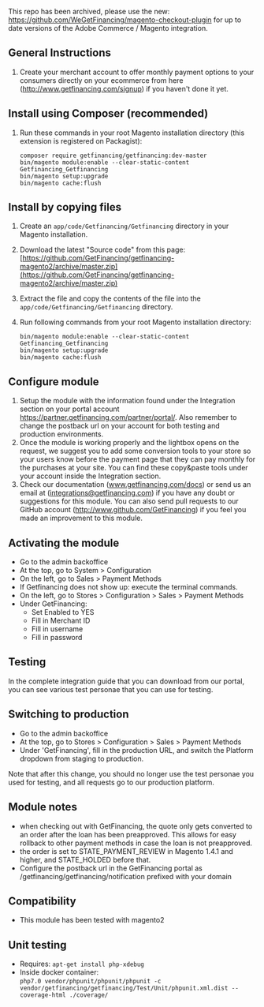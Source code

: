 
This repo has been archived, please use the new: https://github.com/WeGetFinancing/magento-checkout-plugin for up to date versions of the Adobe Commerce / Magento integration.


General Instructions
-----------------------------
1. Create your merchant account to offer monthly payment options to your consumers directly on your ecommerce from here (http://www.getfinancing.com/signup) if you haven't done it yet.

Install using Composer (recommended)
----------------------------

1. Run these commands in your root Magento installation directory (this extension is registered on Packagist):

    ```
    composer require getfinancing/getfinancing:dev-master
    bin/magento module:enable --clear-static-content Getfinancing_Getfinancing
    bin/magento setup:upgrade
    bin/magento cache:flush
    ```

Install by copying files
----------------------------

1. Create an `app/code/Getfinancing/Getfinancing` directory in your Magento installation.
2. Download the latest "Source code" from this page: [https://github.com/GetFinancing/getfinancing-magento2/archive/master.zip](https://github.com/GetFinancing/getfinancing-magento2/archive/master.zip)
3. Extract the file and copy the contents of the file into the `app/code/Getfinancing/Getfinancing` directory.
4. Run following commands from your root Magento installation directory:

    ```
    bin/magento module:enable --clear-static-content Getfinancing_Getfinancing
    bin/magento setup:upgrade
    bin/magento cache:flush
    ```

Configure module
---------------------

1. Setup the module with the information found under the Integration section on your portal account https://partner.getfinancing.com/partner/portal/. Also remember to change the postback url on your account for both testing and production environments.
2. Once the module is working properly and the lightbox opens on the request, we suggest you to add some conversion tools to your store so your users know before the payment page that they can pay monthly for the purchases at your site. You can find these copy&paste tools under your account inside the Integration section.
3. Check our documentation (www.getfinancing.com/docs) or send us an email at (integrations@getfinancing.com) if you have any doubt or suggestions for this module. You can also send pull requests to our GitHub account (http://www.github.com/GetFinancing) if you feel you made an improvement to this module.

Activating the module
---------------------
 - Go to the admin backoffice
 - At the top, go to System > Configuration
 - On the left, go to Sales > Payment Methods
 - If Getfinancing does not show up:
   execute the terminal commands.
 - On the left, go to Stores > Configuration > Sales > Payment Methods
 - Under GetFinancing:
   - Set Enabled to YES
   - Fill in Merchant ID
   - Fill in username
   - Fill in password


Testing
-------

In the complete integration guide that you can download from our portal,
you can see various test personae that you can use for testing.

Switching to production
-----------------------

 - Go to the admin backoffice
 - At the top, go to  Stores > Configuration > Sales > Payment Methods
 - Under 'GetFinancing', fill in the production URL, and switch the Platform
   dropdown from staging to production.

Note that after this change, you should no longer use the test personae you
used for testing, and all requests go to our production platform.

Module notes
------------
 - when checking out with GetFinancing, the quote only gets converted to
   an order after the loan has been preapproved.  This allows for easy
   rollback to other payment methods in case the loan is not preapproved.
 - the order is set to STATE_PAYMENT_REVIEW in Magento 1.4.1 and higher,
   and STATE_HOLDED before that.
 - Configure the postback url in the GetFinancing portal as
   /getfinancing/getfinancing/notification
   prefixed with your domain

Compatibility
-------------
 - This module has been tested with magento2

Unit testing
------------
- Requires: `apt-get install php-xdebug`
- Inside docker container:\
`php7.0 vendor/phpunit/phpunit/phpunit -c vendor/getfinancing/getfinancing/Test/Unit/phpunit.xml.dist --coverage-html ./coverage/`

